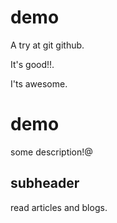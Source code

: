 # demo
A try at git github. 

It's good!!.



I'ts awesome.
# demo
some description!@
## subheader
read articles and blogs.
